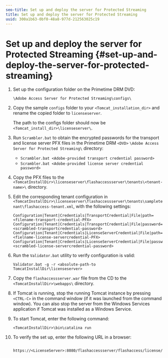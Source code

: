 ```yaml
---
seo-title: Set up and deploy the server for Protected Streaming
title: Set up and deploy the server for Protected Streaming
uuid: 300a1b63-0bf0-48a8-977d-212563025c19
---
```


# Set up and deploy the server for Protected Streaming {#set-up-and-deploy-the-server-for-protected-streaming}

1. Set up the configuration folder on the Primetime DRM DVD:

   `\Adobe Access Server for Protected Streaming\configs\`
1. Copy the sample `configs` folder to your `<Tomcat_installation_dir>` and rename the copied folder to `licenseserver`.

   The path to the configs folder should now be `<Tomcat_install_dir>\licenseserver\`.   
1. Run `Scrambler.bat` to obtain the encrypted passwords for the transport and license server PFX files in the Primetime DRM `<DVD>` `\Adobe Access Server for Protected Streaming\` directory:

   * `Scrambler.bat <Adobe-provided transport credential password>` 
   * `Scrambler.bat <Adobe-provided license server credential password>`

1. Copy the PFX files to the `<TomcatInstallDir>\licenseserver\flashaccessserver\tenants\<tenant-name>\` directory.
1. Edit the corresponding tenant configuration in `<TomcatInstallDir>\licenseserver\flashaccessserver\tenants\sampletenant\flashaccess-tenant.xml`, with the following settings:

   ```   
   Configuration|Tenant|Credentials|TransportCredential|File|path=<filename-transport-credential-PFX> 
   Configuration|Tenant|Credentials|TransportCredential|File|password=<scrambled-transportcredential-password> 
   Configuration|Tenant|Credentials|LicenseServerCredential|File|path=<fielname-license-servercredential-PFX> 
   Configuration|Tenant|Credentials|LicenseServerCredential|File|password=<scrambled-license-servercredential-password>
   ```

1. Run the `Validator.bat` utility to verify configuration is valid:

   ```
   Validator.bat -g -r <absolute-path-to TomcatInstallDir\licenseserver>
   ```

1. Copy the `flashaccessserver.war` file from the CD to the `<TomcatInstallDir>\webapps\` directory.
1. If Tomcat is running, stop the running Tomcat instance by pressing `<CTRL-C>` in the command window (if it was launched from the command window). You can also stop the server from the Windows Services application if Tomcat was installed as a Windows Service.
1. To start Tomcat, enter the following command:

   ```
   <TomcatInstallDir>\bin\catalina run
   ```

1. To verify the set up, enter the following URL in a browser:

   ```
    https://<LicenseServer>:8080/flashaccessserver/flashaccess/license/v2
   ```
